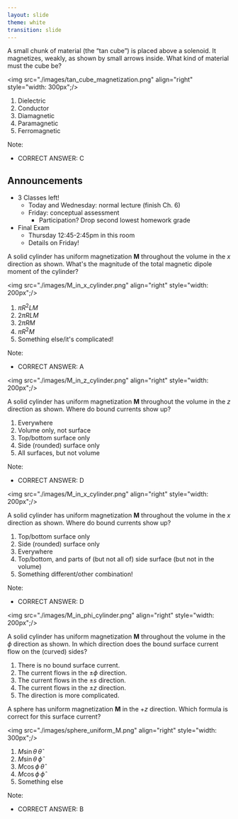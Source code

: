```yaml
---
layout: slide
theme: white
transition: slide
---
```


<section data-markdown>

A small chunk of material (the “tan cube”) is placed above a solenoid. It magnetizes, weakly, as shown by small arrows inside.
What kind of material must the cube be?


<img src="./images/tan_cube_magnetization.png" align="right" style="width: 300px";/>


1. Dielectric
2. Conductor
3. Diamagnetic
4. Paramagnetic
5. Ferromagnetic

Note:
* CORRECT ANSWER: C

</section>

<section data-markdown>

## Announcements

* 3 Classes left!
   * Today and Wednesday: normal lecture (finish Ch. 6)
   * Friday: conceptual assessment
      * Participation? Drop second lowest homework grade
* Final Exam
   * Thursday 12:45-2:45pm in this room
   * Details on Friday!

</section>


<section data-markdown>

A solid cylinder has uniform magnetization $\mathbf{M}$ throughout the volume in the $x$ direction as shown. What's the magnitude of the total magnetic dipole moment of the cylinder?

<img src="./images/M_in_x_cylinder.png" align="right" style="width: 200px";/>


1. $\pi R^2 L M$
2. $2\pi R L M$
3. $2\pi R M$
4. $\pi R^2M$
5. Something else/it's complicated!

Note:
* CORRECT ANSWER: A

</section>

<section data-markdown>

<img src="./images/M_in_z_cylinder.png" align="right" style="width: 200px";/>

A solid cylinder has uniform magnetization $\mathbf{M}$ throughout the volume in the $z$ direction as shown. Where do bound currents show up?

1. Everywhere
2. Volume only, not surface
3. Top/bottom surface only
4. Side (rounded) surface only
5. All surfaces, but not volume

Note:
* CORRECT ANSWER: D

</section>

<section data-markdown>

<img src="./images/M_in_x_cylinder.png" align="right" style="width: 200px";/>

A solid cylinder has uniform magnetization $\mathbf{M}$ throughout the volume in the $x$ direction as shown. Where do bound currents show up?

1. Top/bottom surface only
2. Side (rounded) surface only
3. Everywhere
4. Top/bottom, and parts of (but not all of) side surface (but not in the volume)
5. Something different/other combination!


Note:
* CORRECT ANSWER: D

</section>

<section data-markdown>

<img src="./images/M_in_phi_cylinder.png" align="right" style="width: 200px";/>

A solid cylinder has uniform magnetization $\mathbf{M}$ throughout the volume in the $\phi$ direction as shown. In which direction does the bound surface current flow on the (curved) sides?

1. There is no bound surface current.
2. The current flows in the $\pm \phi$ direction.
3. The current flows in the $\pm s$ direction.
4. The current flows in the $\pm z$ direction.
5. The direction is more complicated.

</section>

<section data-markdown>

A sphere has uniform magnetization $\mathbf{M}$ in the $+z$ direction. Which formula is correct for this surface current?

<img src="./images/sphere_uniform_M.png" align="right" style="width: 300px";/>


1. $M \sin \theta\,\hat{\theta}$
2. $M \sin \theta\,\hat{\phi}$
3. $M \cos \phi\,\hat{\theta}$
4. $M \cos \phi\,\hat{\phi}$
5. Something else

Note:
* CORRECT ANSWER: B

</section>
